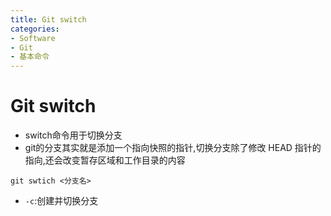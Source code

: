 ```yaml
---
title: Git switch
categories:
- Software
- Git
- 基本命令
---
```

# Git switch

- switch命令用于切换分支
- git的分支其实就是添加一个指向快照的指针,切换分支除了修改 HEAD 指针的指向,还会改变暂存区域和工作目录的内容

 ```shell
 git swtich <分支名>
 ```

- `-c`:创建并切换分支

